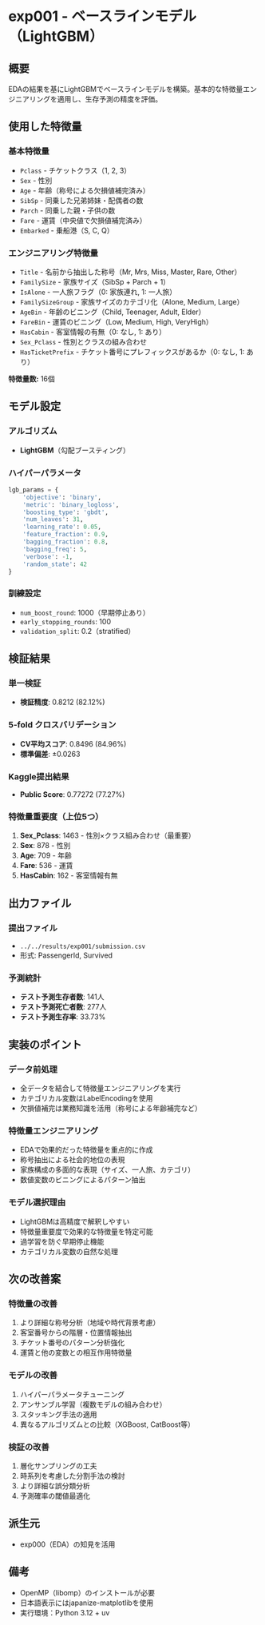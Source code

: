 # exp001 - ベースラインモデル（LightGBM）

## 概要

EDAの結果を基にLightGBMでベースラインモデルを構築。基本的な特徴量エンジニアリングを適用し、生存予測の精度を評価。

## 使用した特徴量

### 基本特徴量
- `Pclass` - チケットクラス（1, 2, 3）
- `Sex` - 性別
- `Age` - 年齢（称号による欠損値補完済み）
- `SibSp` - 同乗した兄弟姉妹・配偶者の数
- `Parch` - 同乗した親・子供の数
- `Fare` - 運賃（中央値で欠損値補完済み）
- `Embarked` - 乗船港（S, C, Q）

### エンジニアリング特徴量
- `Title` - 名前から抽出した称号（Mr, Mrs, Miss, Master, Rare, Other）
- `FamilySize` - 家族サイズ（SibSp + Parch + 1）
- `IsAlone` - 一人旅フラグ（0: 家族連れ, 1: 一人旅）
- `FamilySizeGroup` - 家族サイズのカテゴリ化（Alone, Medium, Large）
- `AgeBin` - 年齢のビニング（Child, Teenager, Adult, Elder）
- `FareBin` - 運賃のビニング（Low, Medium, High, VeryHigh）
- `HasCabin` - 客室情報の有無（0: なし, 1: あり）
- `Sex_Pclass` - 性別とクラスの組み合わせ
- `HasTicketPrefix` - チケット番号にプレフィックスがあるか（0: なし, 1: あり）

**特徴量数:** 16個

## モデル設定

### アルゴリズム
- **LightGBM**（勾配ブースティング）

### ハイパーパラメータ
```python
lgb_params = {
    'objective': 'binary',
    'metric': 'binary_logloss',
    'boosting_type': 'gbdt',
    'num_leaves': 31,
    'learning_rate': 0.05,
    'feature_fraction': 0.9,
    'bagging_fraction': 0.8,
    'bagging_freq': 5,
    'verbose': -1,
    'random_state': 42
}
```

### 訓練設定
- `num_boost_round`: 1000（早期停止あり）
- `early_stopping_rounds`: 100
- `validation_split`: 0.2（stratified）

## 検証結果

### 単一検証
- **検証精度**: 0.8212 (82.12%)

### 5-fold クロスバリデーション
- **CV平均スコア**: 0.8496 (84.96%)
- **標準偏差**: ±0.0263

### Kaggle提出結果
- **Public Score**: 0.77272 (77.27%)

### 特徴量重要度（上位5つ）
1. **Sex_Pclass**: 1463 - 性別×クラス組み合わせ（最重要）
2. **Sex**: 878 - 性別
3. **Age**: 709 - 年齢
4. **Fare**: 536 - 運賃
5. **HasCabin**: 162 - 客室情報有無

## 出力ファイル

### 提出ファイル
- `../../results/exp001/submission.csv`
- 形式: PassengerId, Survived

### 予測統計
- **テスト予測生存者数**: 141人
- **テスト予測死亡者数**: 277人
- **テスト予測生存率**: 33.73%

## 実装のポイント

### データ前処理
- 全データを結合して特徴量エンジニアリングを実行
- カテゴリカル変数はLabelEncodingを使用
- 欠損値補完は業務知識を活用（称号による年齢補完など）

### 特徴量エンジニアリング
- EDAで効果的だった特徴量を重点的に作成
- 称号抽出による社会的地位の表現
- 家族構成の多面的な表現（サイズ、一人旅、カテゴリ）
- 数値変数のビニングによるパターン抽出

### モデル選択理由
- LightGBMは高精度で解釈しやすい
- 特徴量重要度で効果的な特徴量を特定可能
- 過学習を防ぐ早期停止機能
- カテゴリカル変数の自然な処理

## 次の改善案

### 特徴量の改善
1. より詳細な称号分析（地域や時代背景考慮）
2. 客室番号からの階層・位置情報抽出
3. チケット番号のパターン分析強化
4. 運賃と他の変数との相互作用特徴量

### モデルの改善
1. ハイパーパラメータチューニング
2. アンサンブル学習（複数モデルの組み合わせ）
3. スタッキング手法の適用
4. 異なるアルゴリズムとの比較（XGBoost, CatBoost等）

### 検証の改善
1. 層化サンプリングの工夫
2. 時系列を考慮した分割手法の検討
3. より詳細な誤分類分析
4. 予測確率の閾値最適化

## 派生元
- exp000（EDA）の知見を活用

## 備考
- OpenMP（libomp）のインストールが必要
- 日本語表示にはjapanize-matplotlibを使用
- 実行環境：Python 3.12 + uv